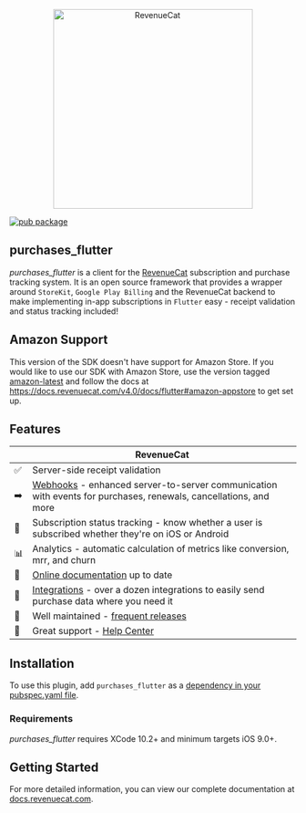 <p align="center">
  <img src="https://uploads-ssl.webflow.com/5e2613cf294dc30503dcefb7/5e752025f8c3a31d56a51408_logo_red%20(1).svg" width="350" alt="RevenueCat"/>
<br>
  
[![pub package](https://img.shields.io/pub/v/purchases_flutter.svg)](https://pub.dartlang.org/packages/purchases_flutter)

## purchases_flutter

*purchases_flutter* is a client for the [RevenueCat](https://www.revenuecat.com/) subscription and purchase tracking system. It is an open source framework that provides a wrapper around `StoreKit`, `Google Play Billing` and the RevenueCat backend to make implementing in-app subscriptions in `Flutter` easy - receipt validation and status tracking included!

## Amazon Support
This version of the SDK doesn't have support for Amazon Store. If you would like to use our SDK with Amazon Store, use the version tagged [amazon-latest](https://github.com/RevenueCat/purchases-flutter/releases/tag/amazon-latest) and follow the docs at https://docs.revenuecat.com/v4.0/docs/flutter#amazon-appstore to get set up.

## Features
|   | RevenueCat |
| --- | --- |
✅ | Server-side receipt validation
➡️ | [Webhooks](https://docs.revenuecat.com/docs/webhooks) - enhanced server-to-server communication with events for purchases, renewals, cancellations, and more  
🎯 | Subscription status tracking - know whether a user is subscribed whether they're on iOS or Android
📊 | Analytics - automatic calculation of metrics like conversion, mrr, and churn  
📝 | [Online documentation](https://docs.revenuecat.com/docs/flutter) up to date  
🔀 | [Integrations](https://www.revenuecat.com/integrations) - over a dozen integrations to easily send purchase data where you need it  
💯 | Well maintained - [frequent releases](https://github.com/RevenueCat/purchases-flutter/releases)  
📮 | Great support - [Help Center](https://revenuecat.zendesk.com) 

## Installation

To use this plugin, add `purchases_flutter` as a [dependency in your pubspec.yaml file](https://flutter.io/platform-plugins/).

### Requirements
*purchases_flutter* requires XCode 10.2+ and minimum targets iOS 9.0+.

## Getting Started
For more detailed information, you can view our complete documentation at [docs.revenuecat.com](https://docs.revenuecat.com/docs/flutter).
